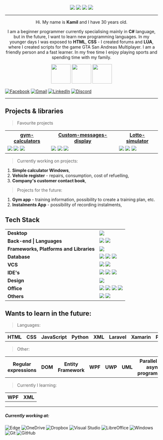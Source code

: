 <p align="center">
<img src="https://komarev.com/ghpvc/?username=LosKamilos91&color=ff69b4&style=for-the-badge"/>
<img src="https://img.shields.io/github/followers/LosKamilos91?style=for-the-badge"/>
<img src="https://img.shields.io/github/stars/LosKamilos91?color=%23FECC00&style=for-the-badge"/>
<img src="https://img.shields.io/badge/Programming%20level-Junior-green?style=for-the-badge"/>
</p>

---

<p align="center">
Hi. My name is <b>Kamil</b> and I have 30 years old. 
</p>

<p align="center">
I am a beginner programmer currently specialising mainly in <b>C#</b> language, but in the future, I want to learn new programming languages. In my younger days I was exposed to <b>HTML</b>, <b>CSS</b> - I created forums and <b>LUA</b>, where I created scripts for the game GTA San Andreas Multiplayer. I am a friendly person and a fast learner. In my free time I enjoy playing sports and spending time with my family.
</p>

<p align="center">
<img width="64" src="https://cdn-icons-png.flaticon.com/512/502/502142.png">
<img width="64" src="https://cdn-icons-png.flaticon.com/512/3379/3379077.png">
<img width="64" src="https://cdn-icons-png.flaticon.com/512/2964/2964514.png">
</p>

<a href="https://www.facebook.com/kamil.orzechowski.39">![Facebook](https://img.shields.io/badge/Facebook-%231877F2.svg?style=flat-square&logo=Facebook&logoColor=white)</a>
<a href="mailto:k91.orzechowski@gmail.com?">![Gmail](https://img.shields.io/badge/Gmail-D14836?style=flat-square&logo=gmail&logoColor=white)</a>
<a href="https://www.linkedin.com/in/kamil-orzechowski-0b76121ab">![LinkedIn](https://img.shields.io/badge/linkedin-%230077B5.svg?style=flat-square&logo=linkedin&logoColor=white)</a>
<a href="https://discord.com/channels/LosKamilos#8157">![Discord](https://img.shields.io/badge/Discord-%237289DA.svg?style=flat-square&logo=discord&logoColor=white)</a>

---

## Projects & libraries

> Favourite projects

<table>
		<tr>
			<th><a href="https://github.com/LosKamilos91/gym-calculators">gym-calculators</a></th>
			<th><a href="https://github.com/LosKamilos91/Custom-messages-display">Custom-messages-display</a></th>
			<th><a href="https://github.com/LosKamilos91/simulator-lotto">Lotto-simulator</a></th>
	</tr>
		<tr>
		<td>
				<img src="https://img.shields.io/badge/App-Console-%23EF2D5E?style=flat-square"/>
				<img src="https://img.shields.io/github/languages/top/LosKamilos91/gym-calculators?color=%23239120&label=C%23&style=flat-square"/>
				<img src="https://img.shields.io/github/license/LosKamilos91/gym-calculators?style=flat-square"/>
		</td>
		<td>
		<img src="https://img.shields.io/badge/-Library-%23337AB7?style=flat-square"/>
		<img src="https://img.shields.io/github/languages/top/LosKamilos91/Custom-messages-display?color=%23239120&label=C%23&style=flat-square"/>
		<img src="https://img.shields.io/github/license/LosKamilos91/Custom-messages-display?style=flat-square"/>
</td>
		<td>
		<img src="https://img.shields.io/badge/Game%20Simulator-Forms-blue?style=flat-square"/>
		<img src="https://img.shields.io/github/languages/top/LosKamilos91/simulator-lotto?color=%23239120&label=C%23&style=flat-square"/>
		<img src="https://img.shields.io/github/license/LosKamilos91/simulator-lotto?style=flat-square"/>
	</td>
</table>

> Currently working on projects: 

1. **Simple calculator Windows**,
2. **Vehicle register** - repairs, consumption, cost of refuelling,
3. **Company's customer contact book**,

> Projects for the future:

1. **Gym app** - training information, possibility to create a training plan, etc.
2. **Instalments App** - possibility of recording instalments,

## Tech Stack

<table>
		<tr>
			<td><b>Desktop</b></td>
			<td>
			<img src="https://img.shields.io/badge/-Forms-blue?style=flat-square"/>
			</td>
		</tr>
		<tr>
			<td><b>Back-end | Languages</b></td>
			<td>
				<img src="https://img.shields.io/badge/-C%23-%23239120?style=flat-square"/>
				<img src="https://img.shields.io/badge/-LUA-%232C2D72?style=flat-square"/>
			</td>
		</tr>
		<tr>
			<td><b>Frameworks, Platforms and Libraries</b></td>
			<td>
				<img src="https://img.shields.io/badge/-.NET-%23512BD4?style=flat-square"/>
			</td>
		</tr>
		<tr>
			<td><b>Database</b></td>
			<td>
				<img src="https://img.shields.io/badge/-Microsoft%20SQL%20Server-%23CC2927?style=flat-square"/>
				<img src="https://img.shields.io/badge/-MySQL-%234479A1?style=flat-square"/>
				<img src="https://img.shields.io/badge/-SQLite-%23003B57?style=flat-square"/>
			</td>
		</tr>
		<tr>
			<td><b>VCS</b></td>
			<td>
				<img src="https://img.shields.io/badge/-GIT-%23F05032?style=flat-square"/>
				<img src="https://img.shields.io/badge/-GitHub-%23181717?style=flat-square"/>
			</td>
		</tr>
		<tr>
			<td><b>IDE's</b></td>
			<td>
				<img src="https://img.shields.io/badge/-Visual%20Studio%20Code-%23007ACC?style=flat-square"/>
				<img src="https://img.shields.io/badge/-Visual%20Studio-%235C2D91?style=flat-square"/>
				<img src="https://img.shields.io/badge/-Notepad%2B%2B-%2353AC56?style=flat-square"/>
			</td>
		</tr>
		<tr>
			<td><b>Design</b></td>
			<td>
				<img src="https://img.shields.io/badge/-Adobe%20Photoshop-%2331A8FF?style=flat-square"/>
			</td>
		</tr>
		<tr>
			<td><b>Office</b></td>
			<td>
				<img src="https://img.shields.io/badge/-LibreOffice-%2318A303?style=flat-square"/>
				<img src="https://img.shields.io/badge/-Microsoft%20PowerPoint-%23B7472A?style=flat-square"/>
				<img src="https://img.shields.io/badge/-Microsoft%20Excel-%23217346?style=flat-square"/>
				<img src="https://img.shields.io/badge/-Microsoft%20Word-%232B579A?style=flat-square"/>
			</td>
		</tr>
		<tr>
			<td><b>Others</b></td>
			<td>
				<img src="https://img.shields.io/badge/-Notion-%23000000?style=flat-square"/>
				<img src="https://img.shields.io/badge/-Trello-%230052CC?style=flat-square"/>
			</td>
		</tr>
</table>
 
 ## Wants to learn in the future:

> Languages:

<table>
		<tr>
		<th>HTML</th>
		<th>CSS</th>
		<th>JavaScript</th>
		<th>Python</th>
		<th>XML</th>
		<th>Laravel</th>
		<th>Xamarin</th>
		<th>PHP</th>
		</tr>
</table>

> Other:

<table>
		<tr>
		<th>Regular expressions</th>
		<th>DOM</th>
		<th>Entity Framework</th>
		<th>WPF</th>
		<th>UWP</th>
		<th>UML</th>
		<th>Parallel and async programming</th>
		<th>Design patterns</th>
		</tr>
</table>

> Currently I learning:

<table>
		<tr>
		<th>WPF</th>
		<th>XML</th>
		</tr>
</table>

---
 
 ##### Currently working at: 

![Edge](https://img.shields.io/badge/Edge-0078D7?style=for-the-badge&logo=Microsoft-edge&logoColor=white)
![OneDrive](https://img.shields.io/badge/OneDrive-0078D4.svg?style=for-the-badge&logo=microsoftonedrive&logoColor=white)
![Dropbox](https://img.shields.io/badge/Dropbox-%233B4D98.svg?style=for-the-badge&logo=Dropbox&logoColor=white)
![Visual Studio](https://img.shields.io/badge/Visual%20Studio-5C2D91.svg?style=for-the-badge&logo=visual-studio&logoColor=white)
![LibreOffice](https://img.shields.io/badge/LibreOffice-%2318A303?style=for-the-badge&logo=LibreOffice&logoColor=white)
![Windows](https://img.shields.io/badge/Windows-0078D6?style=for-the-badge&logo=windows&logoColor=white)
![Git](https://img.shields.io/badge/git-%23F05033.svg?style=for-the-badge&logo=git&logoColor=white)
![GitHub](https://img.shields.io/badge/github-%23121011.svg?style=for-the-badge&logo=github&logoColor=white)
